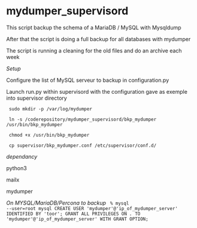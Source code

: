 # mydumper_supervisord

This script backup the schema of a MariaDB / MySQL with Mysqldump

After that the script is doing a full backup for all databases with mydumper

The script is running a cleaning for the old files and do an archive each week

*Setup*

Configure the list of MySQL serveur to backup in configuration.py

Launch run.py within supervisord with the configuration gave as exemple into supervisor directory

<code> sudo mkdir -p /var/log/mydumper </code>

<code> ln -s /coderepository/mydumper_supervisord/bkp_mydumper /usr/bin/bkp_mydumper </code>

<code> chmod +x /usr/bin/bkp_mydumper </code>

<code> cp supervisor/bkp_mydumper.conf /etc/supervisor/conf.d/ </code>


*dependancy*

python3

mailx

mydumper

*On MYSQL/MariaDB/Percona to backup*
<code>
% mysql --user=root mysql
CREATE USER 'mydumper'@'ip_of_mydumper_server' IDENTIFIED BY 'toor';
GRANT ALL PRIVILEGES ON *.* TO 'mydumper'@'ip_of_mydumper_server' WITH GRANT OPTION;
</code>
